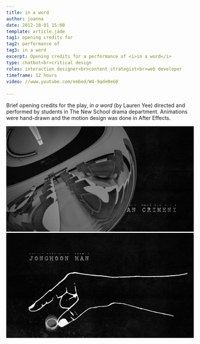 ```yaml
---
title: in a word
author: joanna
date: 2012-10-01 15:00
template: article.jade
tag1: opening credits for
tag2: performance of
tag3: in a word
excerpt: Opening credits for a performance of <i>in a word</i>
type: chatbot<br>critical design
roles: interaction designer<br>content strategist<br>web developer
timeframe: 12 hours
video: //www.youtube.com/embed/W4-9qde0eG0

---
```


Brief opening credits for the play, <i>in a word</i> (by Lauren Yee) directed and performed by students in The New School drama department. Animations were hand-drawn and the motion design was done in After Effects.<span class="more"></span>

<img src="inaword_other.png" class="materialboxed">

<img src="inaword_other2.png" class="materialboxed">